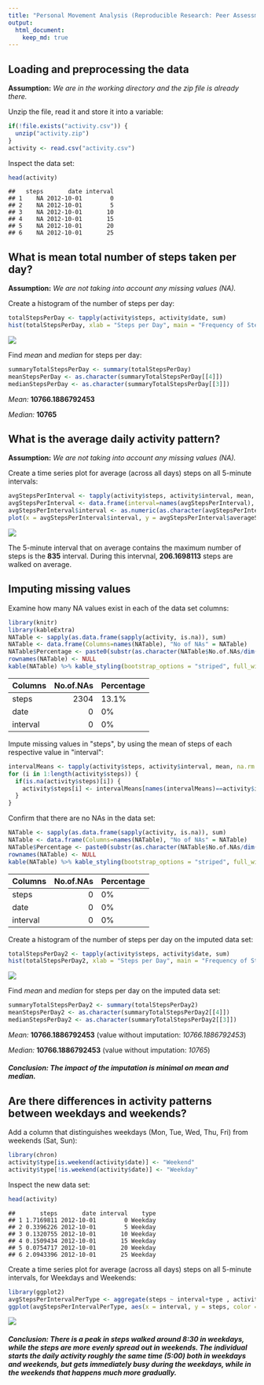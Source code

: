```yaml
---
title: "Personal Movement Analysis (Reproducible Research: Peer Assessment 1)"
output: 
  html_document:
    keep_md: true
---
```




## Loading and preprocessing the data

**Assumption:**
*We are in the working directory and the zip file is already there.*

Unzip the file, read it and store it into a variable:

```r
if(!file.exists("activity.csv")) {
  unzip("activity.zip")
}
activity <- read.csv("activity.csv")
```

Inspect the data set:

```r
head(activity)
```

```
##   steps       date interval
## 1    NA 2012-10-01        0
## 2    NA 2012-10-01        5
## 3    NA 2012-10-01       10
## 4    NA 2012-10-01       15
## 5    NA 2012-10-01       20
## 6    NA 2012-10-01       25
```



## What is mean total number of steps taken per day?

**Assumption:**
*We are not taking into account any missing values (NA).*

Create a histogram of the number of steps per day:

```r
totalStepsPerDay <- tapply(activity$steps, activity$date, sum)
hist(totalStepsPerDay, xlab = "Steps per Day", main = "Frequency of Steps per Day", col = rainbow(5))
```

![](PA1_template_files/figure-html/historamCreation-1.png)<!-- -->

Find *mean* and *median* for steps per day:

```r
summaryTotalStepsPerDay <- summary(totalStepsPerDay)
meanStepsPerDay <- as.character(summaryTotalStepsPerDay[[4]])
medianStepsPerDay <- as.character(summaryTotalStepsPerDay[[3]])
```
*Mean:* **10766.1886792453**

*Median:* **10765**



## What is the average daily activity pattern?

**Assumption:**
*We are not taking into account any missing values (NA).*

Create a time series plot for average (across all days) steps on all 5-minute intervals:

```r
avgStepsPerInterval <- tapply(activity$steps, activity$interval, mean, na.rm = TRUE)
avgStepsPerInterval <- data.frame(interval=names(avgStepsPerInterval), averageSteps = avgStepsPerInterval)
avgStepsPerInterval$interval <- as.numeric(as.character(avgStepsPerInterval$interval))
plot(x = avgStepsPerInterval$interval, y = avgStepsPerInterval$averageSteps, type = "l", xlab  = "Interval", ylab = "Average Steps", main = "Average Steps per Interval", col = "blue", lwd = 2)
```

![](PA1_template_files/figure-html/timeSeriesPlot-1.png)<!-- -->

The 5-minute interval that on average contains the maximum number of steps is the **835** interval. During this intervnal, **206.1698113** steps are walked on average.



## Imputing missing values

Examine how many NA values exist in each of the data set columns:

```r
library(knitr)
library(kableExtra)
NATable <- sapply(as.data.frame(sapply(activity, is.na)), sum)
NATable <- data.frame(Columns=names(NATable), "No of NAs" = NATable)
NATable$Percentage <- paste0(substr(as.character(NATable$No.of.NAs/dim(activity)[1]*100),1,4),"%")
rownames(NATable) <- NULL
kable(NATable) %>% kable_styling(bootstrap_options = "striped", full_width = F, position = "left")
```

<table class="table table-striped" style="width: auto !important; ">
 <thead>
  <tr>
   <th style="text-align:left;"> Columns </th>
   <th style="text-align:right;"> No.of.NAs </th>
   <th style="text-align:left;"> Percentage </th>
  </tr>
 </thead>
<tbody>
  <tr>
   <td style="text-align:left;"> steps </td>
   <td style="text-align:right;"> 2304 </td>
   <td style="text-align:left;"> 13.1% </td>
  </tr>
  <tr>
   <td style="text-align:left;"> date </td>
   <td style="text-align:right;"> 0 </td>
   <td style="text-align:left;"> 0% </td>
  </tr>
  <tr>
   <td style="text-align:left;"> interval </td>
   <td style="text-align:right;"> 0 </td>
   <td style="text-align:left;"> 0% </td>
  </tr>
</tbody>
</table>

Impute missing values in "steps", by using the mean of steps of each respective value in "interval":

```r
intervalMeans <- tapply(activity$steps, activity$interval, mean, na.rm = T)
for (i in 1:length(activity$steps)) {
  if(is.na(activity$steps)[i]) {
    activity$steps[i] <- intervalMeans[names(intervalMeans)==activity$interval[i]]
  }
}
```

Confirm that there are no NAs in the data set:

```r
NATable <- sapply(as.data.frame(sapply(activity, is.na)), sum)
NATable <- data.frame(Columns=names(NATable), "No of NAs" = NATable)
NATable$Percentage <- paste0(substr(as.character(NATable$No.of.NAs/dim(activity)[1]*100),1,4),"%")
rownames(NATable) <- NULL
kable(NATable) %>% kable_styling(bootstrap_options = "striped", full_width = F, position = "left")
```

<table class="table table-striped" style="width: auto !important; ">
 <thead>
  <tr>
   <th style="text-align:left;"> Columns </th>
   <th style="text-align:right;"> No.of.NAs </th>
   <th style="text-align:left;"> Percentage </th>
  </tr>
 </thead>
<tbody>
  <tr>
   <td style="text-align:left;"> steps </td>
   <td style="text-align:right;"> 0 </td>
   <td style="text-align:left;"> 0% </td>
  </tr>
  <tr>
   <td style="text-align:left;"> date </td>
   <td style="text-align:right;"> 0 </td>
   <td style="text-align:left;"> 0% </td>
  </tr>
  <tr>
   <td style="text-align:left;"> interval </td>
   <td style="text-align:right;"> 0 </td>
   <td style="text-align:left;"> 0% </td>
  </tr>
</tbody>
</table>

Create a histogram of the number of steps per day on the imputed data set:

```r
totalStepsPerDay2 <- tapply(activity$steps, activity$date, sum)
hist(totalStepsPerDay2, xlab = "Steps per Day", main = "Frequency of Steps per Day", col = rainbow(5))
```

![](PA1_template_files/figure-html/historamCreation2-1.png)<!-- -->

Find *mean* and *median* for steps per day on the imputed data set:

```r
summaryTotalStepsPerDay2 <- summary(totalStepsPerDay2)
meanStepsPerDay2 <- as.character(summaryTotalStepsPerDay2[[4]])
medianStepsPerDay2 <- as.character(summaryTotalStepsPerDay2[[3]])
```
*Mean:* **10766.1886792453** (value without imputation: *10766.1886792453*)

*Median:* **10766.1886792453** (value without imputation: *10765*)

##### **Conclusion:** The impact of the imputation is minimal on *mean* and *median*.



## Are there differences in activity patterns between weekdays and weekends?

Add a column that distinguishes weekdays (Mon, Tue, Wed, Thu, Fri) from weekends (Sat, Sun):

```r
library(chron)
activity$type[is.weekend(activity$date)] <- "Weekend"
activity$type[!is.weekend(activity$date)] <- "Weekday"
```

Inspect the new data set:

```r
head(activity)
```

```
##       steps       date interval    type
## 1 1.7169811 2012-10-01        0 Weekday
## 2 0.3396226 2012-10-01        5 Weekday
## 3 0.1320755 2012-10-01       10 Weekday
## 4 0.1509434 2012-10-01       15 Weekday
## 5 0.0754717 2012-10-01       20 Weekday
## 6 2.0943396 2012-10-01       25 Weekday
```

Create a time series plot for average (across all days) steps on all 5-minute intervals, for Weekdays and Weekends:

```r
library(ggplot2)
avgStepsPerIntervalPerType <- aggregate(steps ~ interval+type , activity, mean)
ggplot(avgStepsPerIntervalPerType, aes(x = interval, y = steps, color = type)) + geom_line(lwd = 1) + facet_grid(type~.) + theme_bw() + labs(title = "Comparison of Average Steps per Interval (Weekday vs Weekend)") + xlab("Interval") + ylab("Average Steps")
```

![](PA1_template_files/figure-html/timeSeriesPlot2-1.png)<!-- -->

##### **Conclusion:** There is a peak in steps walked around 8:30 in weekdays, while the steps are more evenly spread out in weekends. The individual starts the daily activity roughly the same time (5:00) both in weekdays and weekends, but gets immediately busy during the weekdays, while in the weekends that happens much more gradually.
